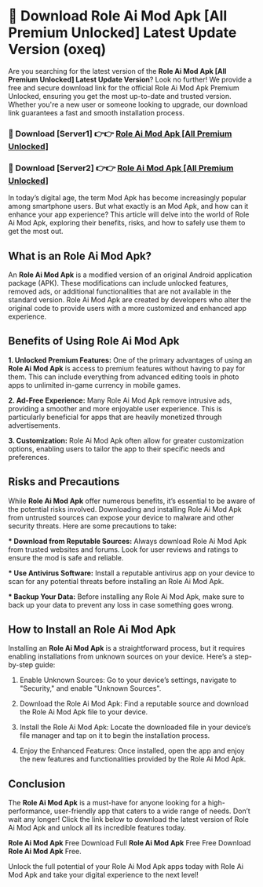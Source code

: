 # 🤖 Download Role Ai Mod Apk [All Premium Unlocked] Latest Update Version (oxeq)

Are you searching for the latest version of the <strong>Role Ai Mod Apk [All Premium Unlocked] Latest Update Version</strong>? Look no further! We provide a free and secure download link for the official Role Ai Mod Apk Premium Unlocked, ensuring you get the most up-to-date and trusted version. Whether you're a new user or someone looking to upgrade, our download link guarantees a fast and smooth installation process.


<h3>📌 Download [Server1] 👉👉 <a href="https://hapymods.com?title=Role+Ai+Mod+Apk&ref=3B1">Role Ai Mod Apk [All Premium Unlocked]</a></h3>

<h3>📌 Download [Server2] 👉👉 <a href="https://hapymods.com?title=Role+Ai+Mod+Apk&ref=3B1">Role Ai Mod Apk [All Premium Unlocked]</a></h3>


In today’s digital age, the term Mod Apk has become increasingly popular among smartphone users. But what exactly is an Mod Apk, and how can it enhance your app experience? This article will delve into the world of Role Ai Mod Apk, exploring their benefits, risks, and how to safely use them to get the most out.


<h2>What is an Role Ai Mod Apk?</h2>

An <strong>Role Ai Mod Apk</strong> is a modified version of an original Android application package (APK). These modifications can include unlocked features, removed ads, or additional functionalities that are not available in the standard version. Role Ai Mod Apk are created by developers who alter the original code to provide users with a more customized and enhanced app experience.


<h2>Benefits of Using Role Ai Mod Apk</h2>

<strong> 1. Unlocked Premium Features:</strong> One of the primary advantages of using an <strong>Role Ai Mod Apk</strong> is access to premium features without having to pay for them. This can include everything from advanced editing tools in photo apps to unlimited in-game currency in mobile games.

<strong> 2. Ad-Free Experience:</strong> Many Role Ai Mod Apk remove intrusive ads, providing a smoother and more enjoyable user experience. This is particularly beneficial for apps that are heavily monetized through advertisements.

<strong> 3. Customization:</strong> Role Ai Mod Apk often allow for greater customization options, enabling users to tailor the app to their specific needs and preferences.


<h2>Risks and Precautions</h2>

While <strong>Role Ai Mod Apk</strong> offer numerous benefits, it’s essential to be aware of the potential risks involved. Downloading and installing Role Ai Mod Apk from untrusted sources can expose your device to malware and other security threats. Here are some precautions to take:

<strong> * Download from Reputable Sources:</strong> Always download Role Ai Mod Apk from trusted websites and forums. Look for user reviews and ratings to ensure the mod is safe and reliable.

<strong> * Use Antivirus Software:</strong> Install a reputable antivirus app on your device to scan for any potential threats before installing an Role Ai Mod Apk.

<strong> * Backup Your Data:</strong> Before installing any Role Ai Mod Apk, make sure to back up your data to prevent any loss in case something goes wrong.


<h2>How to Install an Role Ai Mod Apk</h2>

Installing an <strong>Role Ai Mod Apk</strong> is a straightforward process, but it requires enabling installations from unknown sources on your device. Here’s a step-by-step guide:

 1. Enable Unknown Sources: Go to your device’s settings, navigate to "Security," and enable "Unknown Sources".

 2. Download the Role Ai Mod Apk: Find a reputable source and download the Role Ai Mod Apk file to your device.

 3. Install the Role Ai Mod Apk: Locate the downloaded file in your device’s file manager and tap on it to begin the installation process.

 4. Enjoy the Enhanced Features: Once installed, open the app and enjoy the new features and functionalities provided by the Role Ai Mod Apk.


<h2><strong>Conclusion</strong></h2>

The <strong>Role Ai Mod Apk</strong> is a must-have for anyone looking for a high-performance, user-friendly app that caters to a wide range of needs. Don’t wait any longer! Click the link below to download the latest version of Role Ai Mod Apk and unlock all its incredible features today.

<strong>Role Ai Mod Apk</strong> Free Download Full <strong>Role Ai Mod Apk</strong> Free Free Download <strong>Role Ai Mod Apk</strong> Free.

Unlock the full potential of your Role Ai Mod Apk apps today with Role Ai Mod Apk and take your digital experience to the next level!